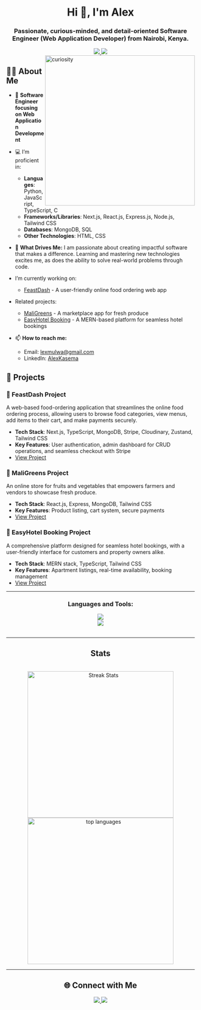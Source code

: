 <h1 align="center">Hi 👋, I'm Alex</h1>
<h3 align="center">Passionate, curious-minded, and detail-oriented Software Engineer (Web Application Developer) from Nairobi, Kenya.</h3>
<div align="center">
  <a href="mailto:lexmulwa@gmail.com">
    <img src="https://img.shields.io/badge/Gmail-333333?style=for-the-badge&logo=gmail&logoColor=red"/>
  </a>

  <a href="https://www.linkedin.com/in/alexkasema">
    <img src="https://img.shields.io/badge/LinkedIn-0077B5?style=for-the-badge&logo=linkedin&logoColor=white" />
  </a>
</div>

<img align="right" alt="curiosity" width="400px" height="400" src="https://www.icegif.com/wp-content/uploads/2023/08/icegif-354.gif">

<div align="left">
  
<!-- About Me Section -->
## 👨‍💻 About Me

- 🌟 **Software Engineer focusing on Web Application Development**  
- 💻 I’m proficient in:
  - **Languages**: Python, JavaScript, TypeScript, C
  - **Frameworks/Libraries**: Next.js, React.js, Express.js, Node.js, Tailwind CSS
  - **Databases**: MongoDB, SQL
  - **Other Technologies**: HTML, CSS

- 🎯 **What Drives Me:** I am passionate about creating impactful software that makes a difference. Learning and mastering new technologies excites me, as does the ability to solve real-world problems through code.

- I’m currently working on: 
  - [FeastDash](https://github.com/alexkasema/feast-dash) - A user-friendly online food ordering web app
- Related projects:
  - [MaliGreens](https://github.com/alexkasema/maligreens) - A marketplace app for fresh produce
  - [EasyHotel Booking](https://github.com/alexkasema/easy-hotel-booking) - A MERN-based platform for seamless hotel bookings

- 📫 **How to reach me:**  
  - Email: lexmulwa@gmail.com  
  - LinkedIn: [AlexKasema](https://www.linkedin.com/in/alexkasema)
</div>
<!-- Featured Projects Section -->

## 🚀 Projects

### 🍔 FeastDash Project
A web-based food-ordering application that streamlines the online food ordering process, allowing users to browse food categories, view menus, add items to their cart, and make payments securely.  
- **Tech Stack**: Next.js, TypeScript, MongoDB, Stripe, Cloudinary, Zustand, Tailwind CSS  
- **Key Features**: User authentication, admin dashboard for CRUD operations, and seamless checkout with Stripe  
- [View Project](https://github.com/alexkasema/feast-dash)

### 🥦 MaliGreens Project
An online store for fruits and vegetables that empowers farmers and vendors to showcase fresh produce.  
- **Tech Stack**: React.js, Express, MongoDB, Tailwind CSS  
- **Key Features**: Product listing, cart system, secure payments  
- [View Project](https://github.com/alexkasema/maligreens)

### 🏨 EasyHotel Booking Project
A comprehensive platform designed for seamless hotel bookings, with a user-friendly interface for customers and property owners alike.  
- **Tech Stack**: MERN stack, TypeScript, Tailwind CSS  
- **Key Features**: Apartment listings, real-time availability, booking management  
- [View Project](https://github.com/alexkasema/easy-hotel-booking)

---

<h3 align="center">Languages and Tools:</h3>

<div align="center">
  <a href="https://skillicons.dev">
    <img src="https://skillicons.dev/icons?i=python,js,c,ts,react,nextjs,express,django," /> <br/>
    <img src="https://skillicons.dev/icons?i=redux,mongodb,html,css,tailwind,bootstrap,linux,git,github,vim,vscode" />
  </a>
</div>

<br/>
<hr/>

<h2 align="center"> Stats  </h2>
<br/>
<div align="center">
  <img width=390 src="https://streak-stats.demolab.com/?user=alexkasema&count_private=true&theme=react&border_radius=10" alt="Streak Stats" />
  
  <img width=390 src="https://github-readme-stats.vercel.app/api/top-langs?username=alexkasema&show_icons=true&locale=en&layout=compact&theme=react&border_radius=10&hide=SCSS&size_weight=0.5&count_weight=0.5" alt="top languages" />
    
</div>

---

<!-- Connect with Me Section -->
<h2 align="center">🌐 Connect with Me</h2>

<p align="center">
  <a href="mailto:lexmulwa@gmail.com">
    <img src="https://img.shields.io/badge/Gmail-333333?style=for-the-badge&logo=gmail&logoColor=red"/>
  </a>

  <a href="https://www.linkedin.com/in/alexkasema">
    <img src="https://img.shields.io/badge/LinkedIn-0077B5?style=for-the-badge&logo=linkedin&logoColor=white" />
  </a>
</p>

<!-- <p><img align="center" src="https://github-readme-stats.vercel.app/api?username=alexkasema&show_icons=true&locale=en&theme=react&rank_icon=github&border_radius=10" alt="top languages" /></p> -->

